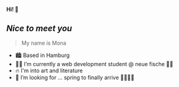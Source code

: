 #### Hi! 👋
## _Nice to meet you_

>My name is Mona

- 🏙 Based in Hamburg
- 👩‍💻 I’m currently a web development student @ neue fische 🐠🐠
- 🔥 I'm into art and literature
- 🤔 I’m looking for ... spring to finally arrive 🌸🌹🦋🌼


